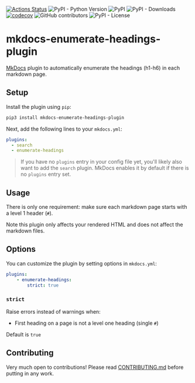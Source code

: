 [![Actions Status](https://github.com/timvink/mkdocs-enumerate-headings-plugin/workflows/pytest/badge.svg)](https://github.com/timvink/mkdocs-enumerate-headings-plugin/actions)
![PyPI - Python Version](https://img.shields.io/pypi/pyversions/mkdocs-enumerate-headings-plugin)
![PyPI](https://img.shields.io/pypi/v/mkdocs-enumerate-headings-plugin)
![PyPI - Downloads](https://img.shields.io/pypi/dm/mkdocs-enumerate-headings-plugin)
[![codecov](https://codecov.io/gh/timvink/mkdocs-enumerate-headings-plugin/branch/master/graph/badge.svg)](https://codecov.io/gh/timvink/mkdocs-enumerate-headings-plugin)
![GitHub contributors](https://img.shields.io/github/contributors/timvink/mkdocs-enumerate-headings-plugin)
![PyPI - License](https://img.shields.io/pypi/l/mkdocs-enumerate-headings-plugin)

# mkdocs-enumerate-headings-plugin

[MkDocs](https://www.mkdocs.org/) plugin to automatically enumerate the headings (h1-h6) in each markdown page. 

## Setup

Install the plugin using `pip`:

```bash
pip3 install mkdocs-enumerate-headings-plugin
```

Next, add the following lines to your `mkdocs.yml`:

```yml
plugins:
  - search
  - enumerate-headings
```

> If you have no `plugins` entry in your config file yet, you'll likely also want to add the `search` plugin. MkDocs enables it by default if there is no `plugins` entry set.

## Usage

There is only one requirement: make sure each markdown page starts with a level 1 header (`#`).

Note this plugin only affects your rendered HTML and does not affect the markdown files.

## Options

You can customize the plugin by setting options in `mkdocs.yml`:

```yml
plugins:
    - enumerate-headings:
        strict: true
```

### `strict`

Raise errors instead of warnings when:

- First heading on a page is not a level one heading (single `#`)

Default is `true`

## Contributing

Very much open to contributions! Please read [CONTRIBUTING.md](CONTRIBUTING.md) before putting in any work.